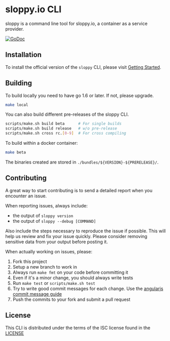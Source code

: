 # sloppy.io CLI

sloppy is a command line tool for sloppy.io, a container as a service provider.

[![GoDoc](https://godoc.org/github.com/sloppyio/cli/src?status.svg)](https://godoc.org/github.com/sloppyio/cli/src/)  

## Installation

To install the official version of the `sloppy` CLI, please visit [Getting Started](https://sloppy.io/knowledge-base/installation-2/#installation).

## Building

To build locally you need to have go 1.6 or later. If not, please upgrade.

```sh
make local
```

You can also build different pre-releases of the sloppy CLI.
```sh
scripts/make.sh build beta      # For single builds
scripts/make.sh build release   # w/o pre-release
scripts/make.sh cross rc.[0-9]  # For cross compiling
```

To build within a docker container:
```sh
make beta
```
The binaries created are stored in `./bundles/${VERSION}-${PRERELEASE}/`.

## Contributing

A great way to start contributing is to send a detailed report when you encounter an issue.

When reporting issues, always include:
* the output of `sloppy version`
* the output of `sloppy --debug [COMMAND]`

Also include the steps necessary to reproduce the issue if possible. This will help us review and fix your issue quickly.
Please consider removing sensitive data from your output before posting it.

When actually working on issues, please:
1. Fork this project
2. Setup a new branch to work in
3. Always run `make fmt` on your code before committing it
4. Even if it's a minor change, you should always write tests
5. Run `make test` or `scripts/make.sh test`
6. Try to write good commit messages for each change. Use the [angularjs commit message guide](https://gist.github.com/stephenparish/9941e89d80e2bc58a153)
7. Push the commits to your fork and submit a pull request


## License
This CLI is distributed under the terms of the ISC license found in the [LICENSE](./LICENSE)
